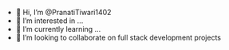 - 👋 Hi, I’m @PranatiTiwari1402
- 👀 I’m interested in ...
- 🌱 I’m currently learning ...
- 💞️ I’m looking to collaborate on full stack development projects

<!---
PranatiTiwari1402/PranatiTiwari1402 is a ✨ special ✨ repository because its `README.md` (this file) appears on your GitHub profile.
You can click the Preview link to take a look at your changes.
--->
